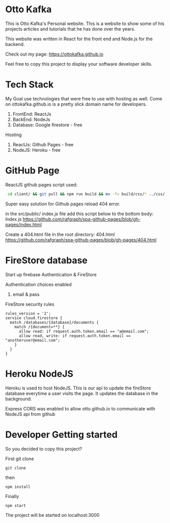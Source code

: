 # Otto Kafka

This is Otto Kafka's Personal website. This is a website to show some of his projects articles and tutorials that he has done over the years.

This website was written in React for the front end and Node.js for the backend.

Check out my page: https://ottokafka.github.io

Feel free to copy this project to display your software developer skills.

# Tech Stack
My Goal use technologies that were free to use with hosting as well. Come on ottokafka.github.io is a pretty slick domain name for developers. 

1. FrontEnd: ReactJs
2. BackEnd: NodeJs
3. Database: Google firestore - free

Hosting
1. ReactJs: Github Pages - free
2. NodeJS: Heroku - free


# GitHub Page

ReactJS github pages script used:

```bash
 cd client/ && git pull && npm run build && mv -fv build/css/* ../css/  && mv -fv build/static/css/* ../static/css/ && mv -fv build/static/js/* ../static/js/ && mv -fv build/static/media/* ../static/media/ && mv -fv build/* ../ | echo "copy completd" && cd .. && git add . && git commit -am "build update" && git push && echo "website updated"

```

Super easy solution for Github pages reload 404 error.

in the src/public/ index.js file add this script below to the bottom body:
Index.js https://github.com/rafgraph/spa-github-pages/blob/gh-pages/index.html

Create a 404.html file in the root directory:
404.html https://github.com/rafgraph/spa-github-pages/blob/gh-pages/404.html

# FireStore database

Start up firebase Authentication & FireStore

Authentication choices enabled
1. email & pass

FireStore security rules

```
rules_version = '2';
service cloud.firestore {
  match /databases/{database}/documents {
    match /{document=**} {
      allow read: if request.auth.token.email == "a@email.com";
      allow read, write: if request.auth.token.email == "anotheruser@email.com";
    }
  }
}

```

# Heroku NodeJS

Heroku is used to host NodeJS. This is our api to update the fireStore database everytime a user visits the page. It updates the database in the background.

Express CORS was enabled to allow otto.github.io to communicate with NodeJS api from github

# Developer Getting started

So you decided to copy this project?

First git clone

```
git clone
```

then

```
npm install
```

Finally

```
npm start
```

The project will be started on localhost:3000
